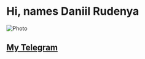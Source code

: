 # Hi, names Daniil Rudenya

![Photo](/rsschool-cv/avatar.jpg)

## [My Telegram](https://t.me/Daniil_Rudenya)

